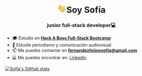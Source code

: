 <h1 align="center"><img src="https://raw.githubusercontent.com/ABSphreak/ABSphreak/master/gifs/Hi.gif" width="30px" alt="">Soy Sofía</h1>
<h3 align="center"> junior full-stack developer💻</h3>

- 🎓 Estudio en  **[Hack A Boss Full-Stack Bootcamp](https://www.hackaboss.com)**
- 🎥 Estudie periodismo y comunicación audiovisual 
- 📫 Me puedes contactar en **fernandezfeijoosofia@gmail.com**
- 💻 Me puedes encontrar en: [LinkedIn](https://www.linkedin.com/in/sofia-fern%C3%A1ndez-a11a17158/)
 
[![Sofía's GitHub stats](https://github-readme-stats.vercel.app/api/top-langs/?username=sofiaffernandez&theme=dark)](https://github.com/sofiaffernandez)
